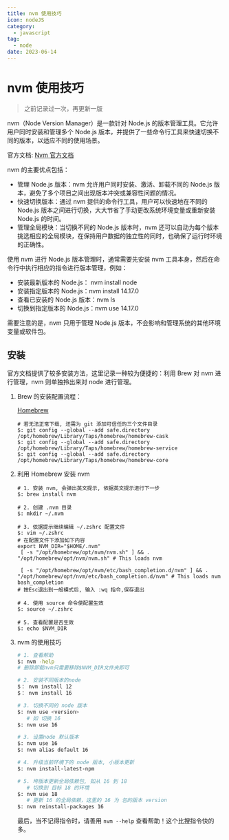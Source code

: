 ```yaml
---
title: nvm 使用技巧
icon: nodeJS
category:
  - javascript
tag:
  - node
date: 2023-06-14
---
```


# nvm 使用技巧

> 之前记录过一次，再更新一版

nvm（Node Version Manager）是一款针对 Node.js 的版本管理工具。它允许用户同时安装和管理多个 Node.js 版本，并提供了一些命令行工具来快速切换不同的版本，以适应不同的使用场景。

官方文档: [Nvm 官方文档](https://github.com/nvm-sh/nvm#intro)

nvm 的主要优点包括：

- 管理 Node.js 版本：nvm 允许用户同时安装、激活、卸载不同的 Node.js 版本，避免了多个项目之间出现版本冲突或兼容性问题的情况。
- 快速切换版本：通过 nvm 提供的命令行工具，用户可以快速地在不同的 Node.js 版本之间进行切换，大大节省了手动更改系统环境变量或重新安装 Node.js 的时间。
- 管理全局模块：当切换不同的 Node.js 版本时，nvm 还可以自动为每个版本挑选相应的全局模块，在保持用户数据的独立性的同时，也确保了运行时环境的正确性。

使用 nvm 进行 Node.js 版本管理时，通常需要先安装 nvm 工具本身，然后在命令行中执行相应的指令进行版本管理，例如：

- 安装最新版本的 Node.js： nvm install node
- 安装指定版本的 Node.js：nvm install 14.17.0
- 查看已安装的 Node.js 版本：nvm ls
- 切换到指定版本的 Node.js：nvm use 14.17.0

需要注意的是，nvm 只用于管理 Node.js 版本，不会影响和管理系统的其他环境变量或软件包。

## 安装

官方文档提供了较多安装方法，这里记录一种较为便捷的：利用 Brew 对 nvm 进行管理，nvm 则单独拎出来对 node 进行管理。

1. Brew 的安装配置流程：

   [Homebrew](https://zhuanlan.zhihu.com/p/111014448)

   ```shell
   # 若无法正常下载, 还需为 git 添加可信任的三个文件目录
   $: git config --global --add safe.directory /opt/homebrew/Library/Taps/homebrew/homebrew-cask
   $: git config --global --add safe.directory /opt/homebrew/Library/Taps/homebrew/homebrew-service
   $: git config --global --add safe.directory /opt/homebrew/Library/Taps/homebrew/homebrew-core
   ```

2. 利用 Homebrew 安装 nvm

   ```shell
   # 1. 安装 nvm, 会弹出英文提示, 依据英文提示进行下一步
   $: brew install nvm

   # 2. 创建 .nvm 目录
   $: mkdir ~/.nvm

   # 3. 依据提示继续编辑 ~/.zshrc 配置文件
   $: vim ~/.zshrc
   # 在配置文件下添加如下内容
   export NVM_DIR="$HOME/.nvm"
    [ -s "/opt/homebrew/opt/nvm/nvm.sh" ] && . "/opt/homebrew/opt/nvm/nvm.sh" # This loads nvm

    [ -s "/opt/homebrew/opt/nvm/etc/bash_completion.d/nvm" ] && . "/opt/homebrew/opt/nvm/etc/bash_completion.d/nvm" # This loads nvm bash_completion
   # 按Esc退出到一般模式后, 输入 :wq 指令,保存退出

   # 4. 使用 source 命令使配置生效
   $: source ~/.zshrc

   # 5. 查看配置是否生效
   $: echo $NVM_DIR
   ```

3. nvm 的使用技巧

   ```bash
   # 1. 查看帮助
   $: nvm -help
   # 删除卸载nvm只需要移除$NVM_DIR文件夹即可

   # 2. 安装不同版本的node
   $： nvm install 12
   $： nvm install 16

   # 3. 切换不同的 node 版本
   $: nvm use <version>
      # 如 切换 16
   $: nvm use 16

   # 3. 设置node 默认版本
   $: nvm use 16
   $: nvm alias default 16

   # 4. 升级当前环境下的 node 版本, 小版本更新
   $: nvm install-latest-npm

   # 5. 垮版本更新全局依赖包, 如从 16 到 18
      # 切换到 目标 18 的环境
   $: nvm use 18
      # 更新 16 的全局依赖，这里的 16 为 包的版本 version
   $: nvm reinstall-packages 16
   ```

   最后，当不记得指令时，请善用 `nvm --help` 查看帮助！这个比搜指令快的多。
